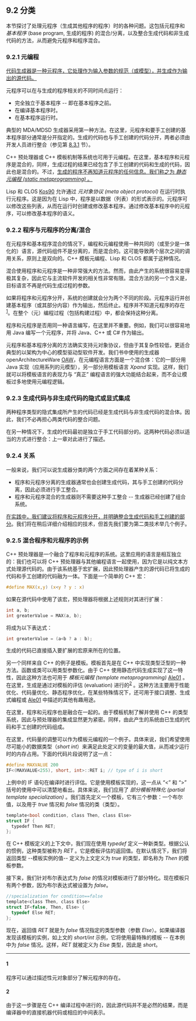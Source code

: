 ## 9.2 分类
本节探讨了处理元程序（生成其他程序的程序）时的各种问题。这包括元程序和 *基本程序* (base program, 生成的程序) 的混合/分离，以及整合生成代码和非生成代码的方法，从而避免元程序和程序混合。

### 9.2.1 元编程
<ins>代码生成器是一种元程序，它处理作为输入参数的规范（或模型），并生成作为输出的源代码。</ins>

元程序可以在与生成的程序相关的不同时间点运行：

- 完全独立于基本程序 -- 即在基本程序之前。
- 在编译基本程序时。
- 在基本程序运行时。

典型的 MDA/MDSD 生成器采用第一种方法。在这里，元程序和要手工创建的基本程序部分通常是分开指定的。生成的代码也与手工创建的代码分开，两者必须由开发人员进行整合（参见第 [8.3.1](../ch8/3.md#831-生成代码与人工部分的显式集成) 节）。

C++ 预处理器或 C++ 模板机制等系统也可用于元编程。在这里，基本程序和元程序是混合的，同样，生成过程的结果已经包含了手工创建的代码和生成的代码，因此也是混合的。不过，<ins>生成的程序不再知道元程序的任何信息。我们称之为 *静态元编程 (static metaprogramming)* 。</ins>

Lisp 和 CLOS [Kos90](../ref.md#kos90) 允许通过 *元对象协议 (meta object protocol)* 在运行时执行元程序。这是因为在 Lisp 中，程序是以数据（列表）的形式表示的。元程序可以修改这些列表，从而在运行时创建或修改基本程序。通过修改基本程序中的元程序，可以修改基本程序的语义。

### 9.2.2 程序与元程序的分离/混合
在元程序和基本程序混合的情况下，编程和元编程使用一种共同的（或至少是一体化的）语言，源代码组件不是分离的，而是混合的。这可能导致两个层次之间的调用关系，原则上是双向的。C++ 模板元编程、Lisp 和 CLOS 都属于这种情况。

混合使用程序和元程序是一种非常强大的方法。然而，由此产生的系统很容易变得极其复杂，因此它与主流软件开发的相关性非常有限。混合方法的另一个含义是，目标语言不再是代码生成过程的参数。

如果将程序和元程序分开，系统的创建就会分为两个不同的阶段。元程序运行并创建基本程序（或其部分内容）作为输出，然后终止。程序并不知道元程序的存在<sup>[1](#1)</sup>。在整个（元）编程过程（包括构建过程）中，都会保持这种分离。

程序和元程序是否用同一种语言编写，在这里并不重要。例如，我们可以很容易地用 Java 编写一个元程序，并将 Java、C++ 或 C# 作为输出。

元程序和基本程序分离的方法确实支持元对象协议，但由于其复杂性较低，更适合典型的以架构为中心的模型驱动型软件开发。我们书中使用的生成器 openArchitectureWare [OAW](../ref.md#oaw)，在元编程语言方面是一个混合体：它的一部分用 Java 实现（应用系列的元模型），另一部分用模板语言 *Xpand* 实现。这样，我们就可以将模板语言的表现力与 “真正” 编程语言的强大功能结合起来，而不会让模板过多地使用元编程逻辑。

### 9.2.3 生成代码与非生成代码的隐式或显式集成
两种程序类型的隐式集成所产生的代码已经是生成代码与非生成代码的混合体。因此，我们不必再担心两类代码的整合问题。

在另一种情况下，生成的代码最初是独立于手工代码部分的。这两种代码必须以适当的方式进行整合：上一章对此进行了描述。

### 9.2.4 关系
一般来说，我们可以说生成器分类的两个方面之间存在着某种关系：

- 程序和元程序分离的生成器通常也会创建生成代码，其与手工创建的代码分离，因此必须进行手工整合。
- 程序和元程序混合的生成器则不需要这种手工整合 -- 生成器已经创建了组合系统。

<ins>在实践中，我们建议将程序和元程序分开，并明确整合生成代码和手工创建的部分</ins>。我们将在稍后详细介绍相应的技术，但首先我们要为第二类技术举几个例子。

### 9.2.5 混合程序和元程序的示例
C++ 预处理器是一个融合了程序和元程序的系统。这里应用的语言是相互独立的：我们也可以将 C++ 预处理器与其他编程语言一起使用，因为它是以纯文本方式处理源代码的。由于该系统基于宏扩展，因此预处理器产生的源代码已将生成的代码和手工创建的代码融为一体。下面是一个简单的 C++ 宏：
```c
#define MAX(x,y) (x<y ? y : x)
```
如果在源代码中使用了该宏，预处理器将根据上述规则对其进行扩展：
```c
int a, b;
int greaterValue = MAX(a, b);
```
将成为以下表达式：
```c
int greaterValue = (a<b ? a : b);
```
生成的代码已直接插入要扩展的宏原来所在的位置。

另一个同样来自 C++ 的例子是模板。模板首先是在 C++ 中实现类型泛型的一种方法。函数或类可以用类型参数化。由于 C++ 使用静态代码生成实现了这一特性，因此这种方法也可用于 *模板元编程 (template metaprogramming)* [Ale01](../ref.md#ale01) 。在这里，生成是通过对模板的评估 (evaluation) 进行的<sup>[2](#2)</sup> 。这种方法主要用于性能优化、代码量优化、静态程序优化，在某些特殊情况下，还可用于接口调整、生成式编程或 [Ale01](../ref.md#ale01)  中描述的其他有趣用途。

在这里，程序和元程序也是融合在一起的。由于模板机制了解并使用 C++ 的类型系统，因此与预处理器的集成显然更为紧密。同样，由此产生的系统由已生成的代码和手工创建的代码组成。

在这里，代码量的调整可以作为模板元编程的一个例子。具体来说，我们希望使用尽可能小的数据类型（*short int*）来满足此处定义的变量的最大值，从而减少运行时的内存占用。下面的代码片段说明了这一点：
```c
#define MAXVALUE 200
IF<(MAXVALUE<255), short, int>::RET i; // type of i is short
```
上例中的 IF 语句在编译时进行评估。它是使用模板实现的，这一点从 “<” 和 “>” 括号的使用中可以清楚地看出。具体来说，我们应用了 *部分模板特殊化 (partial template specialization)* 。我们首先定义一个模板，它有三个参数：一个布尔值，以及用于 *true* 情况和 *false* 情况的类（类型）。
```c
template<bool condition, class Then, class Else>
struct IF {
  typedef Then RET;
};
```
在 C++ 模板定义的上下文中，我们现在使用 *typedef* 定义一种新类型。根据公认的惯例，这种类型被称为 *RET* 。它是模板评估的返回值。在默认情况下，我们将返回类型 --模板实例的值-- 定义为上文定义为 *true* 的类型，即名称为 *Then* 的模板参数。

接下来，我们针对布尔表达式为 *false* 的情况对模板进行了部分特化。现在模板只有两个参数，因为布尔表达式被设置为 *false*。
```c
//specialization for condition==false 
template<class Then, class Else>
struct IF<false, Then, Else> {
  typedef Else RET;
};
```
现在，返回值 *RET* 就是为 *false* 情况指定的类型参数（参数 *Else*）。如果编译器发现该模板的实例，如上文的 *short/int* 示例，它将使用最特殊的模板 -- 在本例中为 *false* 情况。这样，*RET* 就被定义为 *Else* 类型，因此是 *short*。

---
#### 1
程序可以通过描述性元对象部分了解元程序的存在。

#### 2
由于这一步骤是在 C++ 编译过程中进行的，因此源代码并不是必然的结果，而是编译器中的直接机器代码或相应的中间表示。
